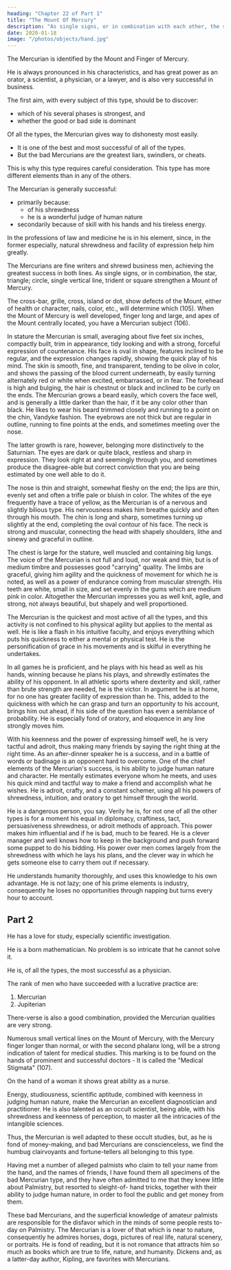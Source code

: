 ```yaml
---
heading: "Chapter 22 of Part 1"
title: "The Mount Of Mercury"
description: "As single signs, or in combination with each other, the star, triangle, circle, square, single vertical line, or trident strengthen a Mount"
date: 2020-01-18
image: "/photos/objects/hand.jpg"
---
```



The Mercurian is identified by the Mount and Finger of Mercury. 

He is always pronounced in his characteristics, and has great power as an orator, a scientist, a physician, or a lawyer, and is also very successful in business. 

The first aim, with every subject of this type, should be to discover:
- which of his several phases is strongest, and
- whether the good or bad side is dominant

Of all the types, the Mercurian gives way to dishonesty most easily. 
- It is one of the best and most successful of all of the types. 
- But the bad Mercurians are the greatest liars, swindlers, or cheats.

This is why this type requires careful consideration. This type has more different elements than in any of the others. 

The Mercurian is generally successful:
- primarily because:
  - of his shrewdness
  - he is a wonderful judge of human nature
- secondarily because of skill with his hands and his tireless energy.

In the professions of law and medicine he is in his element, since, in the former especially, natural shrewdness and facility of expression help him greatly. 

The Mercurians are fine writers and shrewd business men, achieving the greatest success in both lines. As single signs, or in combination, the star, triangle; circle, single vertical line, trident or square strengthen a Mount of Mercury. 

The cross-bar, grille, cross, island or dot, show defects of the Mount, either of health or character, nails, color, etc., will determine which (105). When the Mount of Mercury is well developed, finger long and large, and apex of the Mount centrally located, you have a Mercurian subject (106). 

In stature the Mercurian is small, averaging about five feet six inches, compactly built, trim in appearance, tidy looking and with a strong, forceful expression of countenance. His face is oval in shape, features inclined to be regular, and the expression changes rapidly, showing the quick play of his mind. The skin is smooth, fine, and transparent, tending to be olive in color, and shows the passing of the blood current underneath, by easily turning alternately red or white when excited, embarrassed, or in fear. The forehead is high and bulging, the hair is chestnut or black and inclined to be curly on the ends. The Mercurian grows a beard easily, which covers the face well, and is generally a little darker than the hair, if it be any color other than black. He likes to wear his beard trimmed closely and running to a point on the chin, Vandyke fashion. The eyebrows are not thick but are regular in outline, running to fine points at the ends, and sometimes meeting over the nose.

The latter growth is rare, however, belonging more distinctively to the Saturnian. The eyes are dark or quite black, restless and sharp in expression. They look right at and seemingly through you, and sometimes produce the disagree-able but correct conviction that you are being estimated by one well able to do it.

The nose is thin and straight, somewhat fleshy on the end; the lips are thin, evenly set and often a trifle pale or bluish in color. The whites of the eye frequently have a trace of yellow, as the Mercurian is of a nervous and slightly bilious type. His nervousness makes him breathe quickly and often through his mouth. The chin is long and sharp, sometimes turning up slightly at the end, completing the oval contour of his face. The neck is strong and muscular, connecting the head with shapely shoulders, lithe and sinewy and graceful in outline. 

The chest is large for the stature, well muscled and containing big lungs. The voice of the Mercurian is not full and loud, nor weak and thin, but is of medium timbre and possesses good "carrying" quality. The limbs are graceful, giving him agility and the quickness of movement for which he is noted, as well as a power of endurance coming from muscular strength. His teeth are white, small in size, and set evenly in the gums which are medium pink in color. Altogether the Mercurian impresses you as well knit, agile, and strong, not always beautiful, but shapely and well proportioned. 

<!-- DISTINGUISHING MARKS ON THE MOUNT OF MERCURY No. 106. DISTINGUISHING MARKS ON THE MOUNT OF MERCURY. MERCURIAN MOUNT AND FINGER No. 106. MERCURIAN MOUNT AND FINGER.  -->

The Mercurian is the quickest and most active of all the types, and this activity is not confined to his physical agility but applies to the mental as well. He is like a flash in his intuitive faculty, and enjoys everything which puts his quickness to either a mental or physical test. He is the personification of grace in his movements and is skilful in everything he undertakes. 

In all games he is proficient, and he plays with his head as well as his hands, winning because he plans his plays, and shrewdly estimates the ability of his opponent. In all athletic sports where dexterity and skill, rather than brute strength are needed, he is the victor. In argument he is at home, for no one has greater facility of expression than he. This, added to the quickness with which he can grasp and turn an opportunity to his account, brings him out ahead, if his side of the question has even a semblance of probability. He is especially fond of oratory, and eloquence in any line strongly moves him. 

With his keenness and the power of expressing himself well, he is very tactful and adroit, thus making many friends by saying the right thing at the right time. As an after-dinner speaker he is a success, and in a battle of words or badinage is an opponent hard to overcome. One of the chief elements of the Mercurian's success, is his ability to judge human nature and character. He mentally estimates everyone whom he meets, and uses his quick mind and tactful way to make a friend and accomplish what he wishes. He is adroit, crafty, and a constant schemer, using all his powers of shrewdness, intuition, and oratory to get himself through the world. 

He is a dangerous person, you say. Verily he is, for not one of all the other types is for a moment his equal in diplomacy, craftiness, tact, persuasiveness shrewdness, or adroit methods of approach. This power makes him influential and if he is bad, much to be feared. He is a clever manager and well knows how to keep in the background and push forward some puppet to do his bidding. His power over men comes largely from the shrewdness with which he lays his plans, and the clever way in which he gets someone else to carry them out if necessary. 

He understands humanity thoroughly, and uses this knowledge to his own advantage. He is not lazy; one of his prime elements is industry, consequently he loses no opportunities through napping but turns every hour to account. 

## Part 2

He has a love for study, especially scientific investigation. 

He is a born mathematician. No problem is so intricate that he cannot solve it. 

He is, of all the types, the most successful as a physician. 

The rank of men who have succeeded with a lucrative practice are:
1. Mercurian 
2. Jupiterian

There-verse is also a good combination, provided the Mercurian qualities are very strong. 

Numerous small vertical lines on the Mount of Mercury, with the Mercury finger longer than normal, or with the second phalanx long, will be a strong indication of talent for medical studies. This marking is to be found on the hands of prominent and successful doctors - It is called the "Medical Stigmata" (107). 

On the hand of a woman it shows great ability as a nurse. 

Energy, studiousness, scientific aptitude, combined with keenness in judging human nature, make the Mercurian an excellent diagnostician and practitioner. He is also talented as an occult scientist, being able, with his shrewdness and keenness of perception, to master all the intricacies of the intangible sciences. 

Thus, the Mercurian is well adapted to these occult studies, but, as he is fond of money-making, and bad Mercurians are conscienceless, we find the humbug clairvoyants and fortune-tellers all belonging to this type. 

Having met a number of alleged palmists who claim to tell your name from the hand, and the names of friends, I have found them all specimens of the bad Mercurian type, and they have often admitted to me that they knew little about Palmistry, but resorted to sleight-of- hand tricks, together with their ability to judge human nature, in order to fool the public and get money from them. 

These bad Mercurians, and the superficial knowledge of amateur palmists are responsible for the disfavor which in the minds of some people rests to-day on Palmistry. The Mercurian is a lover of that which is near to nature, consequently he admires horses, dogs, pictures of real life, natural scenery, or portraits. He is fond of reading, but it is not romance that attracts him so much as books which are true to life, nature, and humanity. Dickens and, as a latter-day author, Kipling, are favorites with Mercurians. 


<!-- MERCURIAN DOCTORS' HAND No. 107. MERCURIAN DOCTORS' HAND. MERCURIAN BUSINESS MAN No. 106. MERCURIAN BUSINESS MAN.  -->

